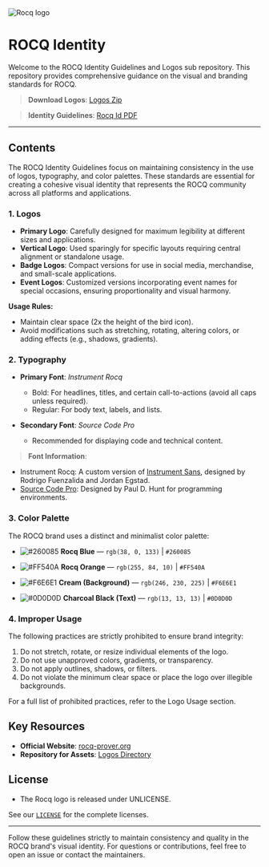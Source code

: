 <picture>
  <source media="(prefers-color-scheme: dark)" srcset="logos/SVG/logo-rocq-white.svg">
  <source media="(prefers-color-scheme: light)" srcset="logos/SVG/logo-rocq-orange_blue.svg">
  <img alt="Rocq logo" src="logos/SVG/logo-rocq-orange_blue.svg">
</picture>

# ROCQ Identity 

Welcome to the ROCQ Identity Guidelines and Logos sub repository. This repository provides comprehensive guidance on the visual and branding standards for ROCQ. 

> **Download Logos**: [Logos Zip](https://github.com/rocq-prover/rocq-prover.org/raw/refs/heads/main/rocq-id/rocq-logos.zip)

> **Identity Guidelines**: [Rocq Id PDF](https://github.com/rocq-prover/rocq-prover.org/raw/refs/heads/main/rocq-id/ROCQ_ID-guidelines.pdf)


---

## Contents

The ROCQ Identity Guidelines focus on maintaining consistency in the use of logos, typography, and color palettes. These standards are essential for creating a cohesive visual identity that represents the ROCQ community across all platforms and applications.

### 1. **Logos**
- **Primary Logo**: Carefully designed for maximum legibility at different sizes and applications.
- **Vertical Logo**: Used sparingly for specific layouts requiring central alignment or standalone usage.
- **Badge Logos**: Compact versions for use in social media, merchandise, and small-scale applications.
- **Event Logos**: Customized versions incorporating event names for special occasions, ensuring proportionality and visual harmony.

**Usage Rules:**
- Maintain clear space (2x the height of the bird icon).
- Avoid modifications such as stretching, rotating, altering colors, or adding effects (e.g., shadows, gradients).


### 2. **Typography**
- **Primary Font**: *Instrument Rocq*  
  - Bold: For headlines, titles, and certain call-to-actions (avoid all caps unless required).
  - Regular: For body text, labels, and lists.

- **Secondary Font**: *Source Code Pro*  
  - Recommended for displaying code and technical content.

> **Font Information**:  
- Instrument Rocq: A custom version of [Instrument Sans](https://github.com/Instrument/instrument-sans), designed by Rodrigo Fuenzalida and Jordan Egstad.  
- [Source Code Pro](https://github.com/pauldhunt/SourceCodePro): Designed by Paul D. Hunt for programming environments.

### 3. **Color Palette**
The ROCQ brand uses a distinct and minimalist color palette:

- ![#260085](https://placehold.co/15x15/260085/260085.png) **Rocq Blue** — `rgb(38, 0, 133)` | `#260085`

- ![#FF540A](https://placehold.co/15x15/FF540A/FF540A.png) **Rocq Orange** — `rgb(255, 84, 10)` | `#FF540A`

- ![#F6E6E1](https://placehold.co/15x15/F6E6E1/F6E6E1.png) **Cream (Background)** — `rgb(246, 230, 225)` | `#F6E6E1`

- ![#0D0D0D](https://placehold.co/15x15/0D0D0D/0D0D0D.png) **Charcoal Black (Text)** — `rgb(13, 13, 13)` | `#0D0D0D`

### 4. **Improper Usage**
The following practices are strictly prohibited to ensure brand integrity:
1. Do not stretch, rotate, or resize individual elements of the logo.
2. Do not use unapproved colors, gradients, or transparency.
3. Do not apply outlines, shadows, or filters.
4. Do not violate the minimum clear space or place the logo over illegible backgrounds.

For a full list of prohibited practices, refer to the Logo Usage section.

## Key Resources
- **Official Website**: [rocq-prover.org](https://rocq-prover.org)
- **Repository for Assets**: [Logos Directory](https://github.com/rocq-prover/rocq-prover.org/tree/main/rocq-id)

## License

- The Rocq logo is released under UNLICENSE.

See our [`LICENSE`](https://github.com/rocq-prover/rocq-prover.org/tree/main/LICENSE) for the complete licenses.

---

Follow these guidelines strictly to maintain consistency and quality in the ROCQ brand's visual identity. For questions or contributions, feel free to open an issue or contact the maintainers.
